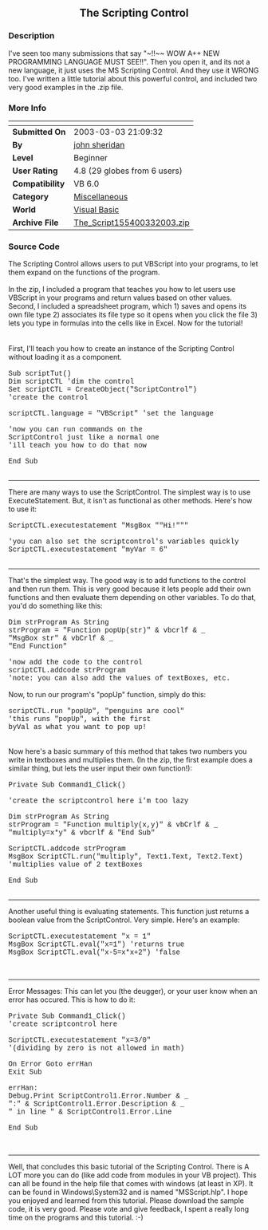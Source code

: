 ﻿<div align="center">

## The Scripting Control


</div>

### Description

I've seen too many submissions that say "~!!~~ WOW A++ NEW PROGRAMMING LANGUAGE MUST SEE!!". Then you open it, and its not a new language, it just uses the MS Scripting Control. And they use it WRONG too. I've written a little tutorial about this powerful control, and included two very good examples in the .zip file.
 
### More Info
 


<span>             |<span>
---                |---
**Submitted On**   |2003-03-03 21:09:32
**By**             |[john sheridan](https://github.com/Planet-Source-Code/PSCIndex/blob/master/ByAuthor/john-sheridan.md)
**Level**          |Beginner
**User Rating**    |4.8 (29 globes from 6 users)
**Compatibility**  |VB 6\.0
**Category**       |[Miscellaneous](https://github.com/Planet-Source-Code/PSCIndex/blob/master/ByCategory/miscellaneous__1-1.md)
**World**          |[Visual Basic](https://github.com/Planet-Source-Code/PSCIndex/blob/master/ByWorld/visual-basic.md)
**Archive File**   |[The\_Script155400332003\.zip](https://github.com/Planet-Source-Code/john-sheridan-the-scripting-control__1-43715/archive/master.zip)





### Source Code

The Scripting Control allows users to put VBScript into your programs, to let them expand on the functions of the program.<br><br>
In the zip, I included a program that teaches you how to let users use VBScript in your programs and return values based on other values. Second, I included a spreadsheet program, which 1) saves and opens its own file type 2) associates its file type so it opens when you click the file 3) lets you type in formulas into the cells like in Excel. Now for the tutorial!<br><br><br>
First, I'll teach you how to create an instance of the Scripting Control without loading it as a component.<br><br>
<font face="Courier New">
Sub scriptTut()<br>
Dim scriptCTL 'dim the control<br>
Set scriptCTL = CreateObject("ScriptControl")<br>
'create the control<br><br>
scriptCTL.language = "VBScript" 'set the language<br><br>
'now you can run commands on the<br> ScriptControl just like a normal one<br>'ill teach you how to do that now<br><br>
End Sub<br><br></font>
<hr>
There are many ways to use the ScriptControl. The simplest way is to use ExecuteStatement. But, it isn't as functional as other methods. Here's how to use it:<br><br><font face="Courier New">
ScriptCTL.executestatement "MsgBox ""Hi!"""<br><br>'you can also set the scriptcontrol's variables quickly<br>
ScriptCTL.executestatement "myVar = 6"<br><br>
</font>
<hr>
That's the simplest way. The good way is to add functions to the control and then run them. This is very good because it lets people add their own functions and then evaluate them depending on other variables. To do that, you'd do something like this:<br><br><font face="Courier New">
Dim strProgram As String<br>
strProgram = "Function popUp(str)" & vbcrlf & _<br>
 "MsgBox str" & vbCrlf & _<br>
 "End Function"<br><br>
'now add the code to the control<br>
scriptCTL.addcode strProgram<br>
'note: you can also add the values of textBoxes, etc.
<br><br></font>
Now, to run our program's "popUp" function, simply do this:<br><br><font face="Courier">
scriptCTL.run "popUp", "penguins are cool"<br>
'this runs "popUp", with the first<br> byVal as what you want to pop up!<br><br><br>
</font>
Now here's a basic summary of this method that takes two numbers you write in textboxes and multiplies them. (In the zip, the first example does a similar thing, but lets the user input their own function!):<br><br><font face="Courier">
Private Sub Command1_Click()<br>
<br>'create the scriptcontrol here i'm too lazy
<br><br>Dim strProgram As String<br>
strProgram = "Function multiply(x,y)" & vbCrlf & _<br>
 "multiply=x*y" & vbcrlf & "End Sub"
<br><br>
ScriptCTL.addcode strProgram<br>
MsgBox ScriptCTL.run("multiply", Text1.Text, Text2.Text)<br>
'multiplies value of 2 textBoxes<br><br>
End Sub<br><br></font><hr>
Another useful thing is evaluating statements. This function just returns a boolean value from the ScriptControl. Very simple. Here's an example:<br><br><font face="Courier">
ScriptCTL.executestatement "x = 1"<br>
MsgBox ScriptCTL.eval("x=1") 'returns true<br>
MsgBox ScriptCTL.eval("x-5=x*x+2") 'false<br><br><br></font><hr>
Error Messages: This can let you (the deugger), or your user know when an error has occured. This is how to do it:<br><br><font face="Courier New">
Private Sub Command1_Click() <br>
'create scriptcontrol here<br><br>
ScriptCTL.executestatement "x=3/0"<br>
'(dividing by zero is not allowed in math)<br><br>
On Error Goto errHan<br>Exit Sub<br><br>
errHan:<br>
Debug.Print ScriptControl1.Error.Number & _<br>
	":" & ScriptControl1.Error.Description & _<br>
	" in line " & ScriptControl1.Error.Line<br><br>
End Sub<br><br><br></font><hr>Well, that concludes this basic tutorial of the Scripting Control. There is A LOT more you can do (like add code from modules in your VB project). This can all be found in the help file that comes with windows (at least in XP). It can be found in Windows\System32 and is named "MSScript.hlp". I hope you enjoyed and learned from this tutorial. Please download the sample code, it is very good. Please vote and give feedback, I spent a really long time on the programs and this tutorial. :-)

